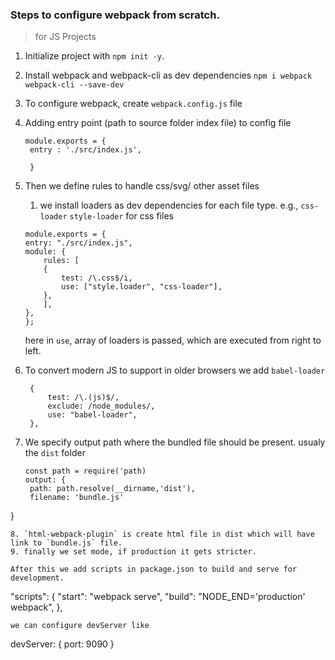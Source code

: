 ### Steps to configure webpack from scratch.

> for JS Projects

1. Initialize project with `npm init -y`.
2. Install webpack and webpack-cli as dev dependencies 
   `npm i webpack webpack-cli --save-dev`
3. To configure webpack, create `webpack.config.js` file
4. Adding entry point (path to source folder index file) to config file
   ```
   module.exports = {
    entry : './src/index.js',
    
    }
    ``` 
5. Then we define rules to handle css/svg/ other asset files
   1. we install loaders as dev dependencies for each file type.  e.g., `css-loader` `style-loader` for css files
    ```
    module.exports = {
    entry: "./src/index.js",
    module: {
        rules: [
        {
            test: /\.css$/i,
            use: ["style.loader", "css-loader"],
        },
        ],
    },
    };
    ``` 
    here in `use`, array of loaders is passed, which are executed from  right to left.

6. To convert modern JS to support in older browsers we add `babel-loader`
   ```
    {
        test: /\.(js)$/,
        exclude: /node_modules/,
        use: "babel-loader",
    },
    ```
7. We specify output path where the bundled file should be present. usualy the `dist` folder
   ```
   const path = require('path)
   output: {
    path: path.resolve(__dirname,'dist'),
    filename: 'bundle.js'
  }
  ```
8. `html-webpack-plugin` is create html file in dist which will have link to `bundle.js` file.
9. finally we set mode, if production it gets stricter.

After this we add scripts in package.json to build and serve for development.
```
"scripts": {
    "start": "webpack serve",
    "build": "NODE_END='production' webpack",
  },
```
we can configure devServer like
```
devServer: {
    port: 9090
}


